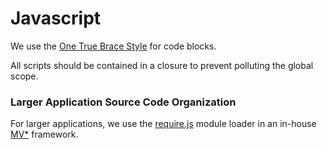 Javascript
==========

We use the [One True Brace Style][1] for code blocks.

All scripts should be contained in a closure to prevent polluting the global
scope.

### Larger Application Source Code Organization

For larger applications, we use the [require.js][2] module loader in an
in-house [MV*][3] framework.

[1]: http://en.wikipedia.org/wiki/Indent_style#Variant:_1TBS "1TBS"
[2]: http://requirejs.org/ "RequireJS"
[3]: http://en.wikipedia.org/wiki/Model-view-controller
